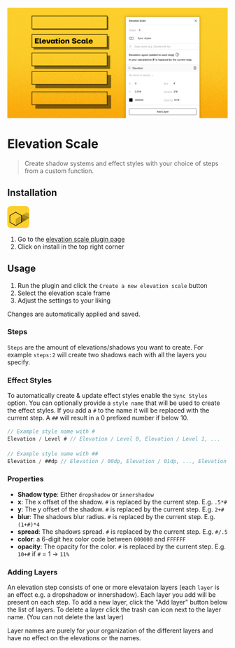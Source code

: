 ![Elevation Scale plugin for figma](https://github.com/lukasoppermann/elevation-scale/raw/main/_resources/Elevation-Scale-Plugin-Cover.png)
# Elevation Scale

> Create shadow systems and effect styles with your choice of steps from a custom function.

## Installation

<img src="https://github.com/lukasoppermann/elevation-scale/blob/main/_resources/Plugin-Icon-rounded.png" width="50px"> 

1. Go to the [elevation scale plugin page](https://www.figma.com/community/plugin/940989130927509964/Elevation-Scale)
2. Click on install in the top right corner

## Usage
1. Run the plugin and click the `Create a new elevation scale` button
2. Select the elevation scale frame
3. Adjust the settings to your liking

Changes are automatically applied and saved.

### Steps
`Steps` are the amount of elevations/shadows you want to create. For example `steps:2` will create two shadows each with all the layers you specify.

### Effect Styles
To automatically create & update effect styles enable the `Sync Styles` option.
You can optionally provide a `style name` that will be used to create the effect styles. If you add a `#` to the name it will be replaced with the current step.
A `##` will result in a 0 prefixed number if below 10.

```js
// Example style name with #
Elevation / Level # // Elevation / Level 0, Elevation / Level 1, ...

// Example style name with ##
Elevation / ##dp // Elevation / 00dp, Elevation / 01dp, ..., Elevation / 12dp
```

### Properties
- **Shadow type**: Either `dropshadow` or `innershadow`
- **x**: The x offset of the shadow. `#` is replaced by the current step. E.g. `.5*#`
- **y**: The y offset of the shadow. `#` is replaced by the current step. E.g. `2+#`
- **blur**: The shadows blur radius. `#` is replaced by the current step. E.g. `(1+#)*4`
- **spread**: The shadows spread. `#` is replaced by the current step. E.g. `#/.5`
- **color**: a 6-digit hex color code between `000000` and `FFFFFF`
- **opacity**: The opacity for the color. `#` is replaced by the current step. E.g. `10+#` if `#` = 1 -> `11%`

### Adding Layers
An elevation step consists of one or more elevataion layers (each `layer` is an effect e.g. a dropshadow or innershadow). 
Each layer you add will be present on each step.
To add a new layer, click the "Add layer" button below the list of layers.
To delete a layer click the trash can icon next to the layer name. (You can not delete the last layer)

Layer names are purely for your organization of the different layers and have no effect on the elevations or the names.
